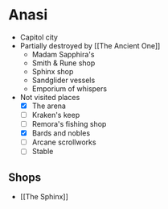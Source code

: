 # Anasi

* Capitol city
* Partially destroyed by [[The Ancient One]]
  * Madam Sapphira's
  * Smith & Rune shop
  * Sphinx shop
  * Sandglider vessels
  * Emporium of whispers
* Not visited places
  * [x] The arena
  * [ ] Kraken's keep
  * [ ] Remora's fishing shop
  * [x] Bards and nobles
  * [ ] Arcane scrollworks
  * [ ] Stable

## Shops

* [[The Sphinx]]